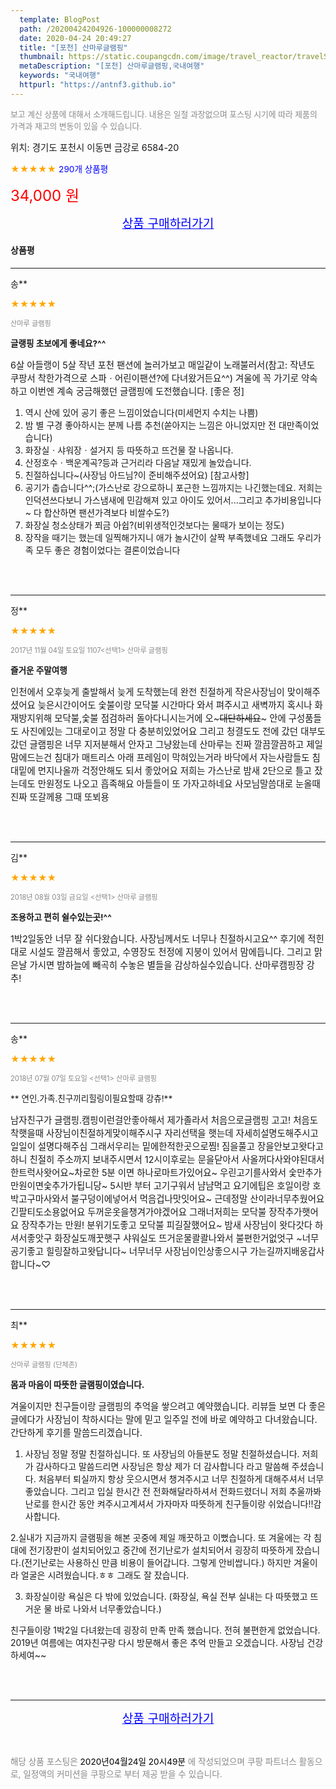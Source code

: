 ```yaml
---
  template: BlogPost
  path: /20200424204926-100000008272
  date: 2020-04-24 20:49:27
  title: "[포천] 산마루글램핑"
  thumbnail: https://static.coupangcdn.com/image/travel_reactor/travelSeller/hotel/A00064046/6e671fcc-06f4-4e1f-a7c0-756144d63de8.jpg
  metaDescription: "[포천] 산마루글램핑,국내여행"
  keywords: "국내여행"
  httpurl: "https://antnf3.github.io"
---
```

  
<span style="color: #888;font-size:0.8rem">보고 계신 상품에 대해서 소개해드립니다.
내용은 일절 과장없으며 포스팅 시기에 따라 제품의 가격과 재고의 변동이 있을 수 있습니다.</span>
  
<span style="font-size: 0.9rem;">위치: 경기도 포천시 이동면 금강로 6584-20</span>
  
<span style="color: orange;">★★★★★</span> <span style="color: blue;font-size: 0.85rem;">290개 상품평</span>
  
<span style="color: red;font-size: 1.5rem;">34,000 원</span>
  






<p align="center"><a href="http://me2.do/Fz92bzT8" style="font-size: 1.2rem; color: blue;">상품 구매하러가기</a></p>

#### 상품평
  
---
  
송**
    
<span style="color: orange;">★★★★★</span>
    
<span style="color: #888;font-size:0.7rem">산마루 글램핑</span>
    
<span style="font-size:0.85rem">**글랭핑 초보에게 좋네요?^^**</span>
    
<span style="font-size: 0.9rem;">6살 아들랭이 5살 작년 포천 팬션에 놀러가보고 매일같이 노래불러서(참고: 작년도 쿠팡서 착한가격으로 스파ㆍ어린이팬션?에 다녀왔거든요^^) 겨울에 꼭 가기로 약속하고 이번엔 계속 궁금해했던 글램핑에 도전했습니다.
[좋은 정]
1. 역시 산에 있어 공기 좋은 느낌이었습니다(미세먼지 수치는 나쁨)
2. 밤 별 구경 좋아하시는 분께 나름 추천(쏟아지는 느낌은 아니었지만 전 대만족이었습니다)
3. 화장실ㆍ샤워장ㆍ설거지 등 따뜻하고 뜨건물 잘 나옵니다.
4. 산정호수ㆍ백운계곡?등과 근거리라 다음날 재밌게 놀았습니다.
5. 친절하십니다~(사장님 아드님?이 준비해주셨어요)
[참고사항]
1. 공기가 춥습니다^^;(가스난로 강으로하니 포근한 느낌까지는 나긴했는데요. 저희는 인덕션쓰다보니 가스냄새에 민감해져 있고 아이도 있어서...그리고 추가비용입니다~ 다 합산하면 팬션가격보다 비쌀수도?)
2. 화장실 청소상태가 쬐금 아쉽?(비위생적인것보다는 물때가 보이는 정도)
3. 장작을 때기는 했는데 일찍해가지니 애가 놀시간이 살짝 부족했네요
그래도 우리가족 모두 좋은 경험이었다는 결론이었습니다</span>
    
<br>
<br>

---
  
정**
    
<span style="color: orange;">★★★★★</span>
    
<span style="color: #888;font-size:0.7rem">2017년 11월 04일 토요일 1107<선택1> 산마루 글램핑</span>
    
<span style="font-size:0.85rem">**즐거운 주말여행**</span>
    
<span style="font-size: 0.9rem;">인천에서 오후늦게 출발해서 늦게 도착했는데 완전 친절하게 작은사장님이 맞이해주셨어요
늦은시간이어도 숯불이랑 모닥불 시간마다 와서 펴주시고 새벽까지 혹시나 화재방지위해 모닥불,숯불 점검하러 돌아다니시는거에 오~~~대단하세요~~~
안에 구성품들도 사진에있는 그대로이고 정말 다 충분히있었어요
그리고 청결도도 전에 갔던 대부도갔던 글램핑은 너무 지저분해서 안자고 그냥왔는데 산마루는 진짜 깔끔깔끔하고 제일맘에드는건 침대가 매트리스 아래  프레임이 막혀있는거라 바닥에서 자는사람들도 침대밑에 먼지나올까 걱정안해도 되서 좋았어요
저희는 가스난로 밤새 2단으로 틀고 잤는데도 만원정도 나오고 흡족해요
아들들이 또 가자고하네요
사모님말씀대로 눈올때 진짜 또갈께용 
그때 또뵈용</span>
    
<br>
<br>

---
  
김**
    
<span style="color: orange;">★★★★★</span>
    
<span style="color: #888;font-size:0.7rem">2018년 08월 03일 금요일 <선택1> 산마루 글램핑</span>
    
<span style="font-size:0.85rem">**조용하고 편히 쉴수있는곳!^^**</span>
    
<span style="font-size: 0.9rem;">1박2일동안 너무 잘 쉬다왔습니다.
사장님께서도 너무나 친절하시고요^^
후기에 적힌대로 시설도 깔끔해서 좋았고, 수영장도 천정에 지붕이 있어서  맘에듭니다.
그리고 맑은날 가시면 밤하늘에 빼곡히 수놓은 별들을 감상하실수있습니다.
산마루캠핑장 강추!</span>
    
<br>
<br>

---
  
송**
    
<span style="color: orange;">★★★★★</span>
    
<span style="color: #888;font-size:0.7rem">2018년 07월 07일 토요일 <선택1> 산마루 글램핑</span>
    
<span style="font-size:0.85rem">** 연인.가족.친구끼리힐링이필요할때 강츄!**</span>
    
<span style="font-size: 0.9rem;">남자친구가 글램핑.캠핑이런걸안좋아해서
제가졸라서 처음으로글램핑 고고!
처음도착햇을때 사장님이친절하게맞이해주시구
자리선택을 햇는데 자세히설명도해주시고
일일이 설명다해주심 그래서우리는 밑에한적한곳으로찜!
짐을풀고 장을안보고왓다고하니 친절히
주소까지 보내주시면서 12시이후로는 문을닫아서
사올꺼다사와야된대서 한트럭사왓어요~차로한 5분 이면
하나로마트가있어요~
우린고기를사와서 숯만추가 만원이면숯추가가됩니당~
 5시반 부터 고기구워서 냠냠먹고 
요기에팁은 호일이랑 호박고구마사와서 불구덩이에넣어서
먹음겁나맛잇어요~
근데정말 산이라너무추웠어요 긴팔티도소용없어요
두꺼운옷을챙겨가야겠어요 
그래너저희는 모닥불 장작추가햇어요 장작추가는 만원!
 분위기도좋고 모닥불 피길잘했어요~ 밤새 사장님이 왓다갓다
하셔서좋앗구 화장실도깨꿋햇구 샤워실도 뜨거운물콸콸나와서
불편한거없엇구  ~너무 공기좋고 힐링잘하고왓답니다~
너무너무 사장님이인상좋으시구  가는길까지배웅갑사합니다~♡</span>
    
<br>
<br>

---
  
최**
    
<span style="color: orange;">★★★★★</span>
    
<span style="color: #888;font-size:0.7rem">산마루 글램핑 (단체존)</span>
    
<span style="font-size:0.85rem">**몸과 마음이 따뜻한 글램핑이였습니다.**</span>
    
<span style="font-size: 0.9rem;">겨울이지만  친구들이랑 글램핑의 추억을 쌓으려고 예약했습니다.
리뷰들 보면 다 좋은 글에다가 사장님이 착하시다는 말에 믿고 일주일 전에 바로 예약하고 다녀왔습니다.
간단하게 후기를 말씀드리겠습니다.
1. 사장님 정말 정말 친절하십니다. 또 사장님의 아들분도 정말 친절하셨습니다. 저희가 감사하다고 말씀드리면 사장님은 항상 제가 더 감사합니다 라고 말씀해 주셨습니다. 처음부터 퇴실까지 항상 웃으시면서 챙겨주시고 너무 친절하게 대해주셔서 너무 좋았습니다. 그리고 입실 한시간 전 전화해달라하셔서 전화드렸더니 저희 추울까봐 난로를 한시간 동안 켜주시고계셔서 가자마자 따뜻하게 친구들이랑 쉬었습니다!!감사합니다.

2.실내가 지금까지 글램핑을 해본 곳중에 제일 깨끗하고 이뻤습니다. 또 겨울에는 각 침대에 전기장판이 설치되어있고 중간에 전기난로가 설치되어서 굉장히 따뜻하게 잤습니다.(전기난로는 사용하신 만큼 비용이 들어갑니다. 그렇게 안비쌉니다.)
하지만 겨울이라 얼굴은 시려웠습니다.ㅎㅎ 그래도 잘 잤습니다.

3. 화장실이랑 욕실은 다 밖에 있었습니다.
(화장실, 욕실 전부 실내는 다 따뜻했고 뜨거운 물 바로 나와서 너무좋았습니다.)

친구들이랑 1박2일 다녀왔는데 굉장히 만족 만족 했습니다.
전혀 불편한게 없었습니다.
2019년 여름에는 여자친구랑 다시 방문해서 좋은 추억 만들고 오겠습니다.
사장님 건강하세여~~</span>
    
<br>
<br>


  
---
  
<p align="center"><a href="http://me2.do/Fz92bzT8" style="font-size: 1.2rem; color: blue;">상품 구매하러가기</a></p>
  
<br>
  
<span style="font-size: 0.85rem; color: #888;">해당 상품 포스팅은 <span style="color: #000;"> 2020년04월24일 20시49분 </span> 에 작성되었으며 쿠팡 파트너스 활동으로, 일정액의 커미션을 쿠팡으로 부터 제공 받을 수 있습니다.</span>